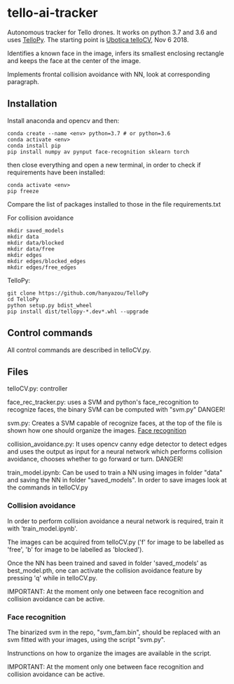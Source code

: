 # tello-ai-tracker
Autonomous tracker for Tello drones. It works on python 3.7 and 3.6 and uses [TelloPy](https://github.com/hanyazou/TelloPy).
The starting point is [Ubotica telloCV](https://github.com/Ubotica/telloCV), Nov 6 2018.

Identifies a known face in the image, infers its smallest enclosing rectangle and keeps the face at the center of the image.

Implements frontal collision avoidance with NN, look at corresponding paragraph.

## Installation
Install anaconda and opencv and then:
```
conda create --name <env> python=3.7 # or python=3.6
conda activate <env>
conda install pip
pip install numpy av pynput face-recognition sklearn torch 
```
then close everything and open a new terminal, in order to check if requirements have been installed:
```
conda activate <env>
pip freeze
```
Compare the list of packages installed to those in the file requirements.txt

For collision avoidance
```
mkdir saved_models
mkdir data
mkdir data/blocked
mkdir data/free
mkdir edges
mkdir edges/blocked_edges
mkdir edges/free_edges
```

TelloPy:
```
git clone https://github.com/hanyazou/TelloPy
cd TelloPy
python setup.py bdist_wheel
pip install dist/tellopy-*.dev*.whl --upgrade
```

## Control commands
All control commands are described in telloCV.py.

## Files
telloCV.py: controller

face_rec_tracker.py: uses a SVM and python's face_recognition to recognize faces, the binary SVM can be computed with "svm.py" DANGER!

svm.py: Creates a SVM capable of recognize faces, at the top of the file is shown how one should organize the images. [Face recognition](https://github.com/ageitgey/face_recognition)

collision_avoidance.py: It uses opencv canny edge detector to detect edges and uses the output as input for a neural network which performs collision avoidance, chooses whether to go forward or turn. DANGER!

train_model.ipynb: Can be used to train a NN using images in folder "data" and saving the NN in folder "saved_models". In order to save images look at the commands in telloCV.py

### Collision avoidance
In order to perform collision avoidance a neural network is required, train it with 'train_model.ipynb'.

The images can be acquired from telloCV.py ('f' for image to be labelled as 'free', 'b' for image to be labelled as 'blocked').

Once the NN has been trained and saved in folder 'saved_models' as best_model.pth, one can activate the collision avoidance feature by pressing 'q' while in telloCV.py.

IMPORTANT: At the moment only one between face recognition and collision avoidance can be active.

### Face recognition
The binarized svm in the repo, "svm_fam.bin", should be replaced with an svm fitted with your images, using the script "svm.py".

Instrunctions on how to organize the images are available in the script.

IMPORTANT: At the moment only one between face recognition and collision avoidance can be active.
